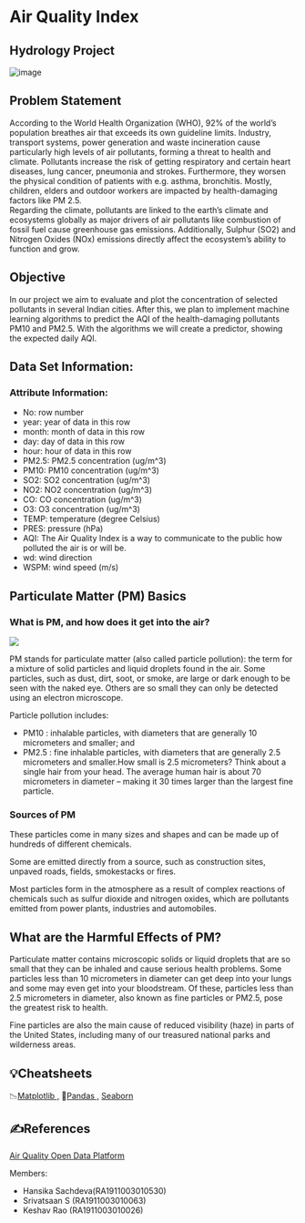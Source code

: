 # Air Quality Index 
## Hydrology Project   

![image](https://user-images.githubusercontent.com/52819652/136195758-e5a2fbbf-3e86-4632-a44a-bae94b3c22cf.png)  

## Problem Statement 
According to the World Health Organization (WHO), 92% of the world’s population breathes air that exceeds its own guideline limits. Industry, transport systems, power generation and waste incineration cause particularly high levels of air pollutants, forming a threat to health and climate. Pollutants increase the risk of getting respiratory and certain heart diseases, lung cancer, pneumonia and strokes. Furthermore, they worsen the physical condition of patients with e.g. asthma, bronchitis. Mostly, children, elders and outdoor workers are impacted by health-damaging factors like PM 2.5.   
Regarding the climate, pollutants are linked to the earth’s climate and ecosystems globally as major drivers of air pollutants like combustion of fossil fuel cause greenhouse gas emissions. Additionally, Sulphur (SO2) and Nitrogen Oxides (NOx) emissions directly affect the ecosystem’s ability to function and grow.     

## Objective
In our project we aim to evaluate and plot the concentration of selected pollutants in several Indian cities. After this, we plan to implement machine learning algorithms to predict the AQI of the health-damaging pollutants PM10 and PM2.5. With the algorithms we will create a predictor, showing the expected daily AQI.  

## Data Set Information:
### Attribute Information:

* No: row number
* year: year of data in this row
* month: month of data in this row
* day: day of data in this row
* hour: hour of data in this row
* PM2.5: PM2.5 concentration (ug/m^3)
* PM10: PM10 concentration (ug/m^3)
* SO2: SO2 concentration (ug/m^3)
* NO2: NO2 concentration (ug/m^3)
* CO: CO concentration (ug/m^3)
* O3: O3 concentration (ug/m^3)
* TEMP: temperature (degree Celsius)
* PRES: pressure (hPa)
* AQI: The Air Quality Index is a way to communicate to the public how polluted the air is or will be.
* wd: wind direction
* WSPM: wind speed (m/s)


## Particulate Matter (PM) Basics

### What is PM, and how does it get into the air?

![](https://www.epa.gov/sites/production/files/styles/medium/public/2016-09/pm2.5_scale_graphic-color_2.jpg)

PM stands for particulate matter (also called particle pollution): the term for a mixture of solid particles and liquid droplets found in the air. Some particles, such as dust, dirt, soot, or smoke, are large or dark enough to be seen with the naked eye. Others are so small they can only be detected using an electron microscope.

Particle pollution includes:
* PM10 : inhalable particles, with diameters that are generally 10 micrometers and smaller; and
*  PM2.5 : fine inhalable particles, with diameters that are generally 2.5 micrometers and smaller.How small is 2.5 micrometers? Think about a single hair from your head. The average human hair is about 70 micrometers in diameter – making it 30 times larger than the largest fine particle.

### Sources of PM

These particles come in many sizes and shapes and can be made up of hundreds of different chemicals.

Some are emitted directly from a source, such as construction sites, unpaved roads, fields, smokestacks or fires.

Most particles form in the atmosphere as a result of complex reactions of chemicals such as sulfur dioxide and nitrogen oxides, which are pollutants emitted from power plants, industries and automobiles.

## What are the Harmful Effects of PM?

Particulate matter contains microscopic solids or liquid droplets that are so small that they can be inhaled and cause serious health problems. Some particles less than 10 micrometers in diameter can get deep into your lungs and some may even get into your bloodstream. Of these, particles less than 2.5 micrometers in diameter, also known as fine particles or PM2.5, pose the greatest risk to health.

Fine particles are also the main cause of reduced visibility (haze) in parts of the United States, including many of our treasured national parks and wilderness areas.

## 💡Cheatsheets
📉[Matplotlib ,](https://www.datacamp.com/community/blog/python-matplotlib-cheat-sheet)
🐼[Pandas ,](https://www.datacamp.com/community/blog/python-pandas-cheat-sheet)
[Seaborn ](https://www.datacamp.com/community/blog/seaborn-cheat-sheet-python)

## ✍️References
[Air Quality Open Data Platform](https://aqicn.org/data-platform/covid19/verify/34cfff10-33b7-4989-a11a-8e4eb48404d7)

Members:  
  - Hansika Sachdeva(RA1911003010530)  
  - Srivatsaan S    (RA1911003010063)  
  - Keshav Rao      (RA1911003010026)  
